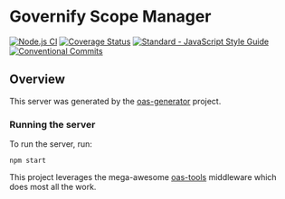 # Governify Scope Manager
[![Node.js CI](https://github.com/governify/scope-manager/workflows/Node.js%20CI/badge.svg?branch=master)](https://github.com/governify/scope-manager/actions)
[![Coverage Status](https://coveralls.io/repos/github/governify/scope-manager/badge.svg)](https://coveralls.io/github/governify/scope-manager)
<a href="https://standardjs.com"><img src="https://img.shields.io/badge/code_style-semistandard-brightgreen.svg" alt="Standard - JavaScript Style Guide"></a>
[![Conventional Commits](https://img.shields.io/badge/Conventional%20Commits-1.0.0-yellow.svg)](https://conventionalcommits.org)

## Overview
This server was generated by the [oas-generator](https://github.com/isa-group/oas-generator) project.

### Running the server
To run the server, run:

```
npm start
```

This project leverages the mega-awesome [oas-tools](https://github.com/isa-group/oas-tools) middleware which does most all the work.
